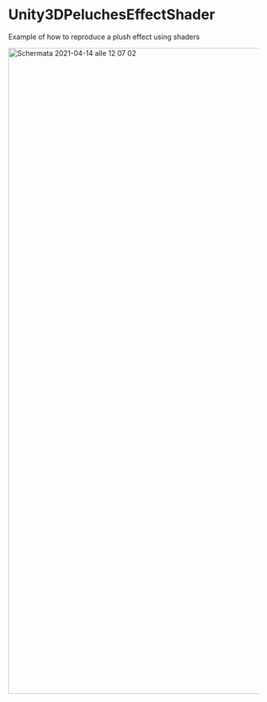 
# Unity3DPeluchesEffectShader
Example of how to reproduce a plush effect using shaders

<img width="1297" alt="Schermata 2021-04-14 alle 12 07 02" src="https://user-images.githubusercontent.com/38981338/114694888-4ad3bb80-9d1b-11eb-960a-22358a5246bd.png">
